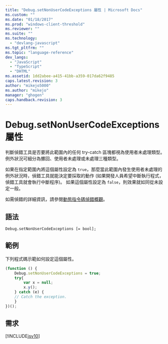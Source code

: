 ```yaml
---
title: "Debug.setNonUserCodeExceptions 屬性 | Microsoft Docs"
ms.custom: ""
ms.date: "01/18/2017"
ms.prod: "windows-client-threshold"
ms.reviewer: ""
ms.suite: ""
ms.technology: 
  - "devlang-javascript"
ms.tgt_pltfrm: ""
ms.topic: "language-reference"
dev_langs: 
  - "JavaScript"
  - "TypeScript"
  - "DHTML"
ms.assetid: 1dd2abee-a415-41bb-a359-017da62f9485
caps.latest.revision: 3
author: "mikejo5000"
ms.author: "mikejo"
manager: "ghogen"
caps.handback.revision: 3
---
```

# Debug.setNonUserCodeExceptions 屬性
判斷偵錯工具是否要將此範圍內的任何 try\-catch 區塊都視為使用者未處理類型。  例外狀況可細分為擲回、使用者未處理或未處理三種類型。  
  
 如果在指定範圍內將這個屬性設定為 `true`，那麼當此範圍內發生使用者未處理的例外狀況時，偵錯工具就能決定要採取的動作 \(如果開發人員希望中斷執行程式，偵錯工具就會執行中斷程序\)。  如果這個屬性設定為 `false`，則效果就如同從未設定一般。  
  
 如需偵錯的詳細資訊，請參閱[動態指令碼偵錯概觀](http://go.microsoft.com/fwlink/p/?LinkId=249469)。  
  
## 語法  
  
```  
Debug.setNonUserCodeExceptions [= bool];  
```  
  
## 範例  
 下列程式碼示範如何設定這個屬性。  
  
```javascript  
(function () {  
    Debug.setNonUserCodeExceptions = true;  
    try{  
        var x = null;  
        x.y();  
    } catch (e) {  
    // Catch the exception.  
    }  
})();  
```  
  
## 需求  
 [!INCLUDE[jsv10](../../javascript/reference/includes/jsv10-md.md)]
